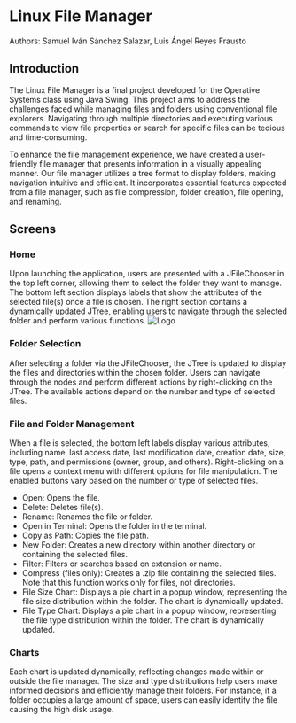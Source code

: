 # Linux File Manager

Authors: Samuel Iván Sánchez Salazar, Luis Ángel Reyes Frausto

## Introduction

The Linux File Manager is a final project developed for the Operative Systems class using Java Swing. This project aims to address the challenges faced while managing files and folders using conventional file explorers. Navigating through multiple directories and executing various commands to view file properties or search for specific files can be tedious and time-consuming.

To enhance the file management experience, we have created a user-friendly file manager that presents information in a visually appealing manner. Our file manager utilizes a tree format to display folders, making navigation intuitive and efficient. It incorporates essential features expected from a file manager, such as file compression, folder creation, file opening, and renaming.

## Screens

### Home

Upon launching the application, users are presented with a JFileChooser in the top left corner, allowing them to select the folder they want to manage. The bottom left section displays labels that show the attributes of the selected file(s) once a file is chosen. The right section contains a dynamically updated JTree, enabling users to navigate through the selected folder and perform various functions.
![Logo](images/logo.png)

### Folder Selection

After selecting a folder via the JFileChooser, the JTree is updated to display the files and directories within the chosen folder. Users can navigate through the nodes and perform different actions by right-clicking on the JTree. The available actions depend on the number and type of selected files.

### File and Folder Management

When a file is selected, the bottom left labels display various attributes, including name, last access date, last modification date, creation date, size, type, path, and permissions (owner, group, and others). Right-clicking on a file opens a context menu with different options for file manipulation. The enabled buttons vary based on the number or type of selected files.

- Open: Opens the file.
- Delete: Deletes file(s).
- Rename: Renames the file or folder.
- Open in Terminal: Opens the folder in the terminal.
- Copy as Path: Copies the file path.
- New Folder: Creates a new directory within another directory or containing the selected files.
- Filter: Filters or searches based on extension or name.
- Compress (files only): Creates a .zip file containing the selected files. Note that this function works only for files, not directories.
- File Size Chart: Displays a pie chart in a popup window, representing the file size distribution within the folder. The chart is dynamically updated.
- File Type Chart: Displays a pie chart in a popup window, representing the file type distribution within the folder. The chart is dynamically updated.

### Charts

Each chart is updated dynamically, reflecting changes made within or outside the file manager. The size and type distributions help users make informed decisions and efficiently manage their folders. For instance, if a folder occupies a large amount of space, users can easily identify the file causing the high disk usage.

